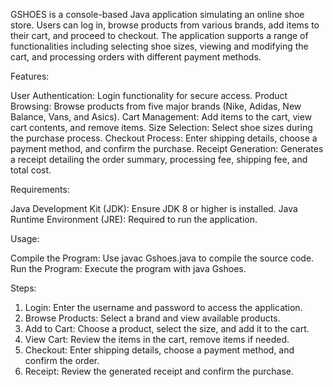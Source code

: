 GSHOES is a console-based Java application simulating an online shoe store. Users can log in, browse products from various brands, add items to their cart, and proceed to checkout. 
The application supports a range of functionalities including selecting shoe sizes, viewing and modifying the cart, and processing orders with different payment methods.

Features:

User Authentication: Login functionality for secure access.
Product Browsing: Browse products from five major brands (Nike, Adidas, New Balance, Vans, and Asics).
Cart Management: Add items to the cart, view cart contents, and remove items.
Size Selection: Select shoe sizes during the purchase process.
Checkout Process: Enter shipping details, choose a payment method, and confirm the purchase.
Receipt Generation: Generates a receipt detailing the order summary, processing fee, shipping fee, and total cost.

Requirements:

Java Development Kit (JDK): Ensure JDK 8 or higher is installed.
Java Runtime Environment (JRE): Required to run the application.

Usage:

Compile the Program: Use javac Gshoes.java to compile the source code.
Run the Program: Execute the program with java Gshoes.

Steps:

1. Login: Enter the username and password to access the application.
2. Browse Products: Select a brand and view available products.
3. Add to Cart: Choose a product, select the size, and add it to the cart.
4. View Cart: Review the items in the cart, remove items if needed.
5. Checkout: Enter shipping details, choose a payment method, and confirm the order.
6. Receipt: Review the generated receipt and confirm the purchase.

